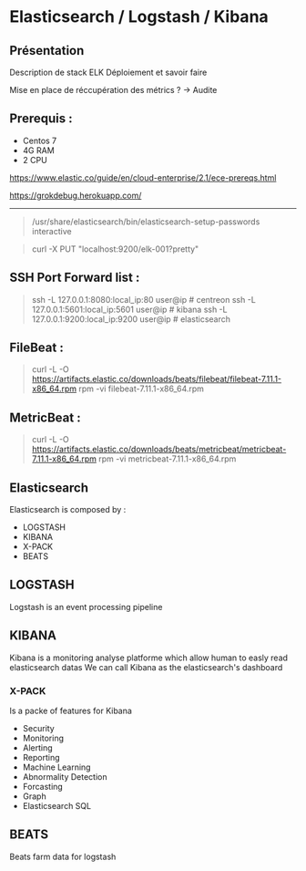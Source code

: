 # Elasticsearch / Logstash / Kibana

## Présentation
Description de stack ELK
Déploiement et savoir faire

Mise en place de réccupération des métrics ?
	-> Audite

## Prerequis :
 - Centos 7
 - 4G RAM
 - 2 CPU

 https://www.elastic.co/guide/en/cloud-enterprise/2.1/ece-prereqs.html

 https://grokdebug.herokuapp.com/

---

> /usr/share/elasticsearch/bin/elasticsearch-setup-passwords interactive

> curl -X PUT "localhost:9200/elk-001?pretty"

## SSH Port Forward list :
> ssh -L 127.0.0.1:8080:local_ip:80 user@ip # centreon
> ssh -L 127.0.0.1:5601:local_ip:5601 user@ip # kibana
> ssh -L 127.0.0.1:9200:local_ip:9200 user@ip # elasticsearch

## FileBeat :
> curl -L -O https://artifacts.elastic.co/downloads/beats/filebeat/filebeat-7.11.1-x86_64.rpm
> rpm -vi filebeat-7.11.1-x86_64.rpm

## MetricBeat :
> curl -L -O https://artifacts.elastic.co/downloads/beats/metricbeat/metricbeat-7.11.1-x86_64.rpm
> rpm -vi metricbeat-7.11.1-x86_64.rpm

## Elasticsearch

Elasticsearch is composed by :

* LOGSTASH
* KIBANA
* X-PACK
* BEATS


## LOGSTASH
Logstash is an event processing pipeline

## KIBANA

Kibana is a monitoring analyse platforme which allow human to easly read elasticsearch datas
We can call Kibana as the elasticsearch's dashboard

### X-PACK

Is a packe of features for Kibana

* Security
* Monitoring
* Alerting
* Reporting
* Machine Learning
* Abnormality Detection
* Forcasting
* Graph
* Elasticsearch SQL


##  BEATS

Beats farm data for logstash